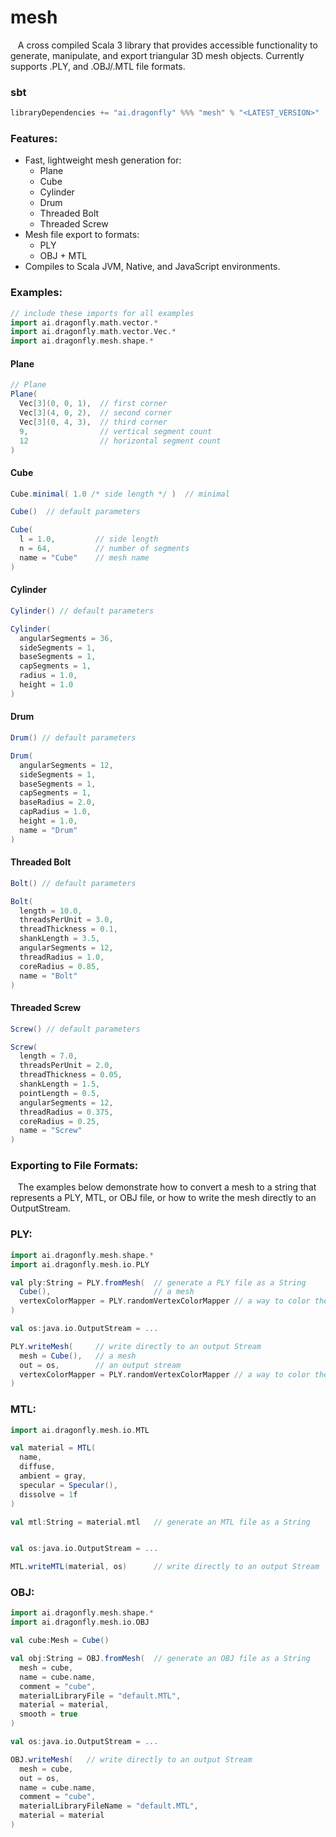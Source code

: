 # mesh
&nbsp;&nbsp;&nbsp;A cross compiled Scala 3 library that provides accessible functionality to generate, manipulate, and export triangular 3D mesh objects.  Currently supports .PLY, and .OBJ/.MTL file formats.

<h3>sbt</h3>

```scala
libraryDependencies += "ai.dragonfly" %%% "mesh" % "<LATEST_VERSION>"
```

<h3>Features:</h3>

- Fast, lightweight mesh generation for:
    - Plane
    - Cube
    - Cylinder
    - Drum
    - Threaded Bolt
    - Threaded Screw
- Mesh file export to formats:
    - PLY
    - OBJ + MTL
- Compiles to Scala JVM, Native, and JavaScript environments.

<h3>Examples:</h3>

```scala
// include these imports for all examples
import ai.dragonfly.math.vector.*
import ai.dragonfly.math.vector.Vec.*
import ai.dragonfly.mesh.shape.*
```
<h4>Plane</h4>

```scala
// Plane
Plane(
  Vec[3](0, 0, 1),  // first corner
  Vec[3](4, 0, 2),  // second corner
  Vec[3](0, 4, 3),  // third corner
  9,                // vertical segment count
  12                // horizontal segment count
)
```
<h4>Cube</h4>

```scala
Cube.minimal( 1.0 /* side length */ )  // minimal

Cube()  // default parameters

Cube(
  l = 1.0,         // side length
  n = 64,          // number of segments
  name = "Cube"    // mesh name
)
```
<h4>Cylinder</h4>

```scala
Cylinder() // default parameters

Cylinder(
  angularSegments = 36,
  sideSegments = 1,
  baseSegments = 1,
  capSegments = 1,
  radius = 1.0,
  height = 1.0
)
```
<h4>Drum</h4>

```scala
Drum() // default parameters

Drum(
  angularSegments = 12,
  sideSegments = 1,
  baseSegments = 1,
  capSegments = 1,
  baseRadius = 2.0,
  capRadius = 1.0,
  height = 1.0,
  name = "Drum"
)
```
<h4>Threaded Bolt</h4>

```scala
Bolt() // default parameters

Bolt(
  length = 10.0,
  threadsPerUnit = 3.0,
  threadThickness = 0.1,
  shankLength = 3.5,
  angularSegments = 12,
  threadRadius = 1.0,
  coreRadius = 0.85,
  name = "Bolt"
)
```
<h4>Threaded Screw</h4>

```scala
Screw() // default parameters

Screw(
  length = 7.0,
  threadsPerUnit = 2.0,
  threadThickness = 0.05,
  shankLength = 1.5,
  pointLength = 0.5,
  angularSegments = 12,
  threadRadius = 0.375,
  coreRadius = 0.25,
  name = "Screw"
)
```

<h3>Exporting to File Formats:</h3>
&nbsp;&nbsp;&nbsp;The examples below demonstrate how to convert a mesh to a string that represents a PLY, MTL, or OBJ file, or how to write the mesh directly to an OutputStream.

<h3>PLY:</h3>

```scala
import ai.dragonfly.mesh.shape.*
import ai.dragonfly.mesh.io.PLY

val ply:String = PLY.fromMesh(  // generate a PLY file as a String
  Cube(),                       // a mesh
  vertexColorMapper = PLY.randomVertexColorMapper // a way to color the vertices.
)

val os:java.io.OutputStream = ...

PLY.writeMesh(     // write directly to an output Stream
  mesh = Cube(),   // a mesh
  out = os,        // an output stream
  vertexColorMapper = PLY.randomVertexColorMapper // a way to color the vertices.
)
```


<h3>MTL:</h3>

```scala
import ai.dragonfly.mesh.io.MTL

val material = MTL(
  name,
  diffuse,
  ambient = gray,
  specular = Specular(),
  dissolve = 1f
)

val mtl:String = material.mtl   // generate an MTL file as a String


val os:java.io.OutputStream = ...

MTL.writeMTL(material, os)      // write directly to an output Stream
```

<h3>OBJ:</h3>

```scala
import ai.dragonfly.mesh.shape.*
import ai.dragonfly.mesh.io.OBJ

val cube:Mesh = Cube()

val obj:String = OBJ.fromMesh(  // generate an OBJ file as a String
  mesh = cube,
  name = cube.name,
  comment = "cube",
  materialLibraryFile = "default.MTL",
  material = material,
  smooth = true
)

val os:java.io.OutputStream = ...

OBJ.writeMesh(   // write directly to an output Stream
  mesh = cube,
  out = os,
  name = cube.name,
  comment = "cube",
  materialLibraryFileName = "default.MTL",
  material = material
)
```